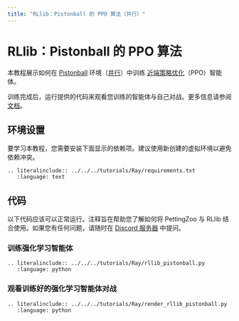 ```yaml
---
title: "RLlib：Pistonball 的 PPO 算法（并行）"
---
```


# RLlib：Pistonball 的 PPO 算法

本教程展示如何在 [Pistonball](/environments/butterfly/pistonball/) 环境（[并行](/api/parallel/)）中训练 [近端策略优化](https://docs.ray.io/en/latest/rllib/rllib-algorithms.html#ppo)（PPO）智能体。

训练完成后，运行提供的代码来观看您训练的智能体与自己对战。更多信息请参阅[文档](https://docs.ray.io/en/latest/rllib/rllib-saving-and-loading-algos-and-policies.html)。


## 环境设置
要学习本教程，您需要安装下面显示的依赖项。建议使用新创建的虚拟环境以避免依赖冲突。
```{eval-rst}
.. literalinclude:: ../../../tutorials/Ray/requirements.txt
   :language: text
```

## 代码
以下代码应该可以正常运行。注释旨在帮助您了解如何将 PettingZoo 与 RLlib 结合使用。如果您有任何问题，请随时在 [Discord 服务器](https://discord.gg/nhvKkYa6qX) 中提问。

### 训练强化学习智能体

```{eval-rst}
.. literalinclude:: ../../../tutorials/Ray/rllib_pistonball.py
   :language: python
```

### 观看训练好的强化学习智能体对战

```{eval-rst}
.. literalinclude:: ../../../tutorials/Ray/render_rllib_pistonball.py
   :language: python
```
